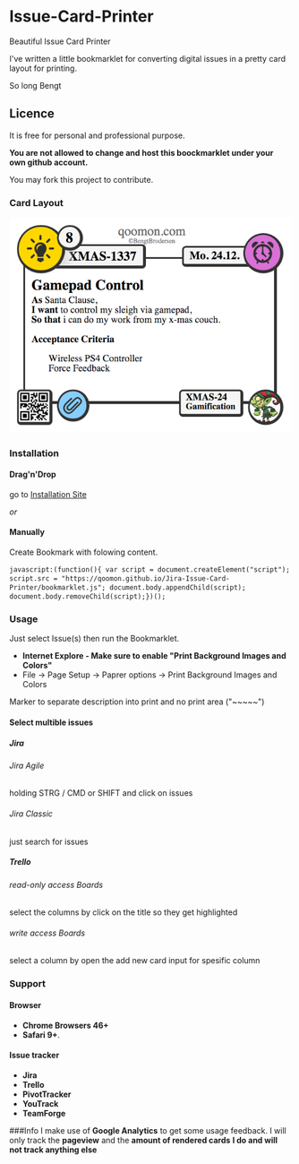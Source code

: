 # Issue-Card-Printer
Beautiful Issue Card Printer

I've written a little bookmarklet for converting digital issues in a pretty card layout for printing.

So long
Bengt

## Licence
It is free for personal and professional purpose.

**You are not allowed to change and host this boockmarklet under your own github account.**

You may fork this project to contribute.

### Card Layout
![Card Layout](CardExample.png)

### Installation

#### Drag'n'Drop
go to [Installation Site](https://qoomon.github.io/Jira-Issue-Card-Printer/bookmarkInstallation.html)

*or*

#### Manually
Create Bookmark with folowing content.
```
javascript:(function(){ var script = document.createElement("script"); script.src = "https://qoomon.github.io/Jira-Issue-Card-Printer/bookmarklet.js"; document.body.appendChild(script); document.body.removeChild(script);})();
```

### Usage
Just select Issue(s) then run the Bookmarklet.

* **Internet Explore - Make sure to enable "Print Background Images and Colors"**
 * File -> Page Setup -> Paprer options -> Print Background Images and Colors

Marker to separate description into print and no print area ("~~~~~")

#### Select multible issues
##### Jira
###### Jira Agile
holding STRG / CMD or SHIFT and click on issues
###### Jira Classic
just search for issues
##### Trello
###### read-only access Boards 
select the columns by click on the title so they get highlighted
###### write access Boards 
select a column by open the add new card input for spesific column


### Support
#### Browser
* **Chrome Browsers 46+**
* **Safari 9+**.

#### Issue tracker
* **Jira**
* **Trello**
* **PivotTracker**
* **YouTrack**
* **TeamForge**

###Info
I make use of **Google Analytics** to get some usage feedback.
I will only track the **pageview** and the **amount of rendered cards**
**I do and will not track anything else**
